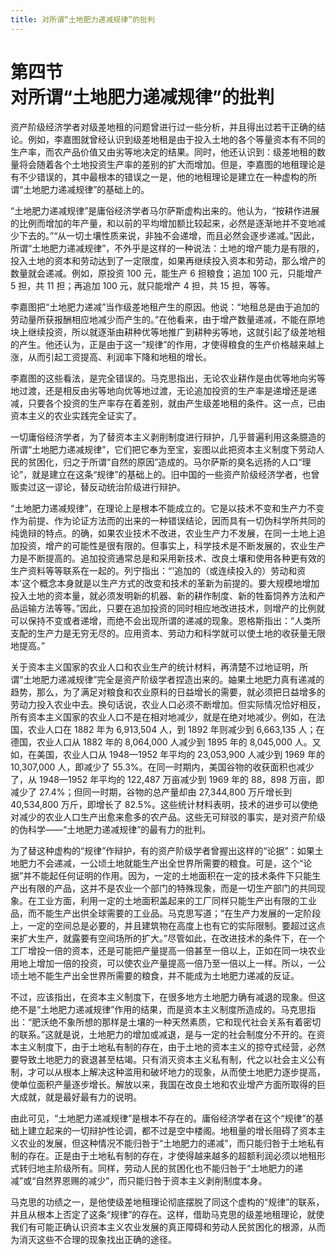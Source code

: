 ```yaml
---
title: 对所谓“土地肥力递减规律”的批判
---
```


# 第四节<br>**对所谓&zwnj;“土地肥力递减规律”&zwnj;的批判**

资产阶级经济学者对级差地租的问题曾进行过一些分析，并且得出过若干正确的结论。例如，李嘉图就曾经认识到级差地租是由于投入土地的各个等量资本有不同的生产率，而农产品价值又由劣等地决定的结果。同时，他还认识到：级差地租的数量将会随着各个土地投资生产率的差别的扩大而增加。但是，李嘉图的地租理论是有不少错误的，其中最根本的错误之一是，他的地租理论是建立在一种虚构的所谓“土地肥力递减规律”的基础上的。

“土地肥力递减规律”是庸俗经济学者马尔萨斯虚构出来的。他认为，“按耕作进展的比例而增加的年产量，和以前的平均增加额比较起来，必然是逐渐地并不变地减少下去的。”“从一切土壤性质来说，非独不会递增，而且必然会逐步递减。”因此，所谓“土地肥力递减规律”，不外乎是这样的一种说法：土地的增产能力是有限的，投入土地的资本和劳动达到了一定限度，如果再继续投入资本和劳动，那么增产的数量就会递减。例如，原投资 100 元，能生产 6 担粮食；追加 100 元，只能增产 5 担，共 11 担；再追加 100 元，就只能增产 4 担，共 15 担，等等。

李嘉图把“土地肥力递减”当作级差地租产生的原因。他说：“地租总是由于追加的劳动量所获报酬相应地减少而产生的。”在他看来，由于增产数量递减，不能在原地块上继续投资，所以就逐渐由耕种优等地推广到耕种劣等地，这就引起了级差地租的产生。他还认为，正是由于这一“规律”的作用，才使得粮食的生产价格越来越上涨，从而引起工资提高、利润率下降和地租的增长。

李嘉图的这些看法，是完全错误的。马克思指出，无论农业耕作是由优等地向劣等地过渡，还是相反由劣等地向优等地过渡，无论追加投资的生产率是递增还是递减，只要各个投资的生产率存在着差别，就由产生级差地租的条件。这一点，已由资本主义的农业实践完全证实了。

一切庸俗经济学者，为了替资本主义剥削制度进行辩护，几乎普遍利用这条臆造的所谓“土地肥力递减规律”，它们把它奉为至宝，妄图以此把资本主义制度下劳动人民的贫困化，归之于所谓“自然的原因”造成的。马尔萨斯的臭名远扬的人口“理论”，就是建立在这条“规律”的基础上的。旧中国的一些资产阶级经济学者，也曾贩卖过这一谬论，替反动统治阶级进行辩护。

“土地肥力递减规律”，在理论上是根本不能成立的。它是以技术不变和生产力不变作为前提、作为论证方法而的出来的一种错误结论，因而具有一切伪科学所共同的纯诡辩的特点。的确，如果农业技术不改进，农业生产力不发展，在同一土地上追加投资，增产的可能性是很有限的。但事实上，科学技术是不断发展的，农业生产力是不断提高的。追加投资通常总是和采用新技术、改良土壤和使用各种更有效的生产资料等等联系在一起的。列宁指出：“'追加的（或连续投入的）劳动和资本'这个概念本身就是以生产方式的改变和技术的革新为前提的。要大规模地增加投入土地的资本量，就必须发明新的机器、新的耕作制度、新的牲畜饲养方法和产品运输方法等等。”因此，只要在追加投资的同时相应地改进技术，则增产的比例就可以保持不变或者递增，而绝不会出现所谓的递减的现象。恩格斯指出：“人类所支配的生产力是无穷无尽的。应用资本、劳动力和科学就可以使土地的收获量无限地提高。”

关于资本主义国家的农业人口和农业生产的统计材料，再清楚不过地证明，所谓“土地肥力递减规律”完全是资产阶级学者捏造出来的。妯果土地肥力真有递减的趋势，那么，为了满足对粮食和农业原料的日益增长的需要，就必须把日益增多的劳动力投入农业中去。换句话说，农业人口必须不断增加。但实际情况恰好相反，所有资本主义国家的农业人口不是在相对地减少，就是在绝对地减少。例如，在法国，农业人口在 1882 年为 6,913,504 人，到 1892 年则减少到 6,663,135 人；在德国，农业人口从 1882 年的 8,064,000 人减少到 1895 年的 8,045,000 人。又如，在美国，农业人口从 1948—1952 年平均的 23,053,900 人减少到 1969 年的 10,307,000 人，即减少了 55.3%。在同一时期内，美国谷物的收获面积也减少了，从 1948—1952 年平均的 122,487 万亩减少到 1969 年的 88，898 万亩，即减少了 27.4%；但同一时期，谷物的总产量却由 27,344,800 万斤增长到 40,534,800 万斤，即增长了 82.5%。这些统计材料表明，技术的进步可以使绝对减少的农业人口生产出愈来愈多的农产品。这些无可辩驳的事实，是对资产阶级的伪科学——“土地肥力递减规律”的最有力的批判。

为了替这种虚构的“规律”作辩护，有的资产阶级学者曾握出这样的“论据”：如果土地肥力不会递减，一公顷土地就能生产出全世界所需要的粮食。可是，这个“论据”并不能起任何证明的作用。因为，一定的土地面积在一定的技术条件下只能生产出有限的产品，这并不是农业一个部门的特殊现象，而是一切生产部门的共同现象。在工业方面，利用一定的土地面积盖起来的工厂同样只能生产出有限的工业品，而不能生产出供全球需要的工业品。马克思写道；“在生产力发展的一定阶段上，一定的空间总是必要的，并且建筑物在高度上也有它的实际限制。要超过这点来扩大生产，就露要有空间场所的扩大。”尽管如此，在改进技术的条件下，在一个工厂增投一倍的资本，还是可能把产量提高一倍甚至一倍以上，正如在同一块农业用地上增加一倍的投资，可以使农业产量提高一倍乃至一倍以上一样。所以，一公顷土地不能生产出全世界所需要的粮食，并不能成为土地肥力递减的反证。

不过，应该指出，在资本主义制度下，在很多地方土地肥力确有减退的现象。但这绝不是“土地肥力递减规律”作用的结果，而是资本主义制度所造成的。马克思指出：“肥沃绝不象所想的那样是土壤的一种天然素质，它和现代社会关系有着密切的联系。”这就是说，土地肥力的增加或减退，是与一定的社会制度分不开的。在资本主义制度下，由于土地私有制的存在，由于土地的资本主义的掠夺式经营，必然要导致土地肥力的衰退甚至枯竭。只有消灭资本主义私有制，代之以社会主义公有制，才可以从根本上解决这种滥用和破坏地力的现象，从而使土地肥力逐步提高，使单位面积产量逐步增长。解放以来，我国在改良土地和农业增产方面所取得的巨大成就，就是最好最有力的说明。

由此可见，“土地肥力递减规律”是根本不存在的。庸俗经济学者在这个“规律”的基础上建立起来的一切辩护性论调，都不过是空中楼阁。地租量的增长阻碍了资本主义农业的发展，但这种情况不能归咎于“土地肥力的递减”，而只能归咎于土地私有制的存在。正是由于土地私有制的存在，才使得越来越多的超额利润必须以地租形式转归地主阶级所有。同样，劳动人民的贫困化也不能归咎于“土地肥力的递减”或“自然界恩赐的减少”，而只能归咎于资本主义剥削制度本身。

马克思的功绩之一，是他使级差地租理论彻底摆脱了同这个虚构的“规律”的联系，并且从根本上否定了这条“规律”的存在。这样，借助马克思的级差地租理论，就使我们有可能正确认识资本主义农业发展的真正障碍和劳动人民贫困化的根源，从而为消灭这些不合理的现象找出正确的途径。